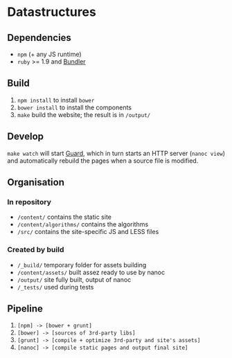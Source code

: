 # Datastructures

## Dependencies

* `npm` (+ any JS runtime)
* `ruby` >= 1.9 and [Bundler](http://gembundler.com/)

## Build

1. `npm install` to install `bower`
2. `bower install` to install the components
3. `make` build the website; the result is in `/output/`


## Develop

`make watch` will start [Guard](http://guardgem.org/), which in turn starts an
HTTP server (`nanoc view`) and automatically rebuild the pages when a source
file is modified.


## Organisation

### In repository
* `/content/` contains the static site
* `/content/algorithms/` contains the algorithms
* `/src/` contains the site-specific JS and LESS files

### Created by build

* `/_build/` temporary folder for assets building
* `/content/assets/` built assez ready to use by nanoc
* `/output/` site fully built, output of nanoc
* `/_tests/` used during tests


## Pipeline

1. `[npm] -> [bower + grunt]`
2. `[bower] -> [sources of 3rd-party libs]`
3. `[grunt] -> [compile + optimize 3rd-party and site's assets]`
4. `[nanoc] -> [compile static pages and output final site]`
